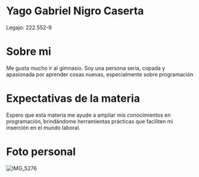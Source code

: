 # Yago Gabriel Nigro Caserta
Legajo: 222.552-9

# Sobre mi
Me gusta mucho ir al gimnasio. Soy una persona seria, copada y apasionada por aprender cosas nuevas, especialmente sobre programación

# Expectativas de la materia
Espero que esta materia me ayude a ampliar mis conocimientos en programación, brindándome herramientas prácticas que faciliten mi inserción en el mundo laboral.

# Foto personal
![IMG_5276](https://github.com/user-attachments/assets/b96cc2f0-a694-491b-8f18-cef7e93cd46b)
